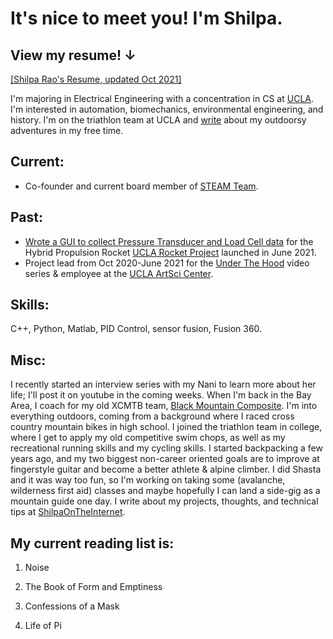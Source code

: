 # It's nice to meet you! I'm Shilpa. 
## View my resume! ↓ 
[[Shilpa Rao's Resume, updated Oct 2021]](https://drive.google.com/file/d/1lPfwIf3odX_3TeM4yObS7G1fhmhF1aG8/view?usp=sharing)

I'm majoring in Electrical Engineering with a concentration in CS at [UCLA](https://www.ucla.edu/). I'm interested in automation, biomechanics, environmental engineering, and history. I'm on the triathlon team at UCLA and [write](https://shilpaontheinternet.wordpress.com) about my outdoorsy adventures in my free time.


## Current:

- Co-founder and current board member of [STEAM Team](http://steamfs.org/).


## Past:

- [Wrote a GUI to collect Pressure Transducer and Load Cell data](https://github.com/UCLA-Rocket-Project/prometheus-groundsys-2021) for the Hybrid Propulsion Rocket [UCLA Rocket Project](http://rocketproject.seas.ucla.edu) launched in June 2021.
- Project lead from Oct 2020-June 2021 for the [Under The Hood](http://artsci.ucla.edu/under-the-hood) video series & employee at the [UCLA ArtSci Center](http://artsci.ucla.edu/).


## Skills: 

C++, Python, Matlab, PID Control, sensor fusion, Fusion 360.


## Misc:

I recently started an interview series with my Nani to learn more about her life; I'll post it on youtube in the coming weeks. When I'm back in the Bay Area, I coach for my old XCMTB team, [Black Mountain Composite](http://www.blackmountainmtb.org/).
I'm into everything outdoors, coming from a background where I raced cross country mountain bikes in high school. I joined the triathlon team in college, where I get to apply my old competitive swim chops, as well as my recreational running skills and my cycling skills. I started backpacking a few years ago, and my two biggest non-career oriented goals are to improve at fingerstyle guitar and become a better athlete & alpine climber.
I did Shasta and it was way too fun, so I'm working on taking some (avalanche, wilderness first aid) classes and maybe hopefully I can land a side-gig as a mountain guide one day.
I write about my projects, thoughts, and technical tips at [ShilpaOnTheInternet](https://shilpaontheinternet.wordpress.com).


## My current reading list is:

1. Noise

2. The Book of Form and Emptiness

3. Confessions of a Mask

4. Life of Pi
